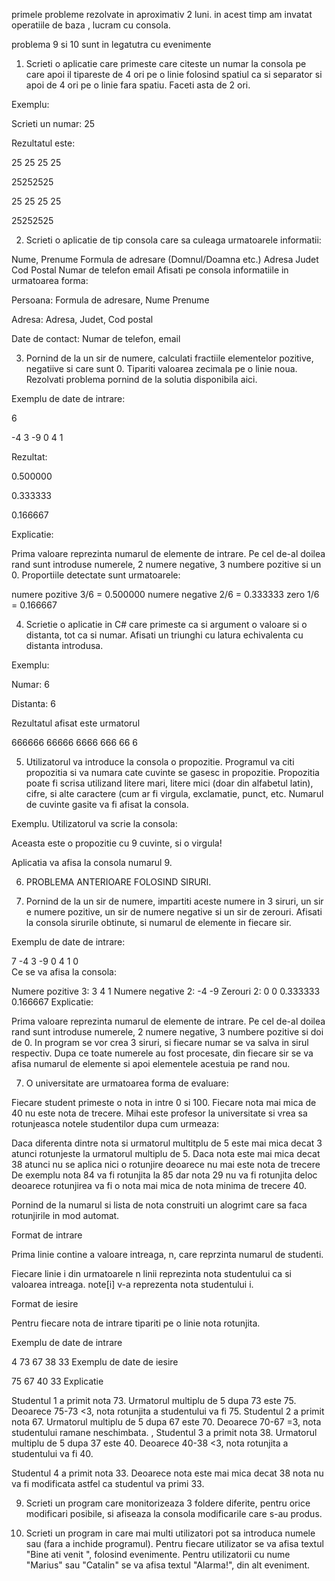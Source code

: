 primele probleme rezolvate in aproximativ 2 luni. in acest timp am invatat operatiile de baza , lucram cu consola.

problema 9 si 10 sunt in legatutra cu evenimente



1. Scrieti o aplicatie care primeste care citeste un numar la consola pe care apoi il tipareste de 4 ori pe o linie folosind spatiul ca si separator si apoi de 4 ori pe o linie fara spatiu. Faceti asta de 2 ori.

Exemplu:

Scrieti un numar: 25

Rezultatul este:

25 25 25 25

25252525

25 25 25 25

25252525

2. Scrieti o aplicatie de tip consola care sa culeaga urmatoarele informatii:

Nume, Prenume
Formula de adresare (Domnul/Doamna etc.)
Adresa
Judet
Cod Postal
Numar de telefon
email
Afisati pe consola informatiile in urmatoarea forma:

Persoana: Formula de adresare, Nume Prenume

Adresa: Adresa, Judet, Cod postal

Date de contact: Numar de telefon, email

3. Pornind de la un sir de numere, calculati fractiile elementelor pozitive, negatiive si care sunt 0. Tipariti valoarea zecimala pe o linie noua. Rezolvati problema pornind de la solutia disponibila aici.

Exemplu de date de intrare:

6

-4 3 -9 0 4 1    

Rezultat:

0.500000

0.333333

0.166667

Explicatie:

Prima valoare reprezinta numarul de elemente de intrare. Pe cel de-al doilea rand sunt introduse numerele,
2 numere negative, 3 numbere pozitive si un 0. Proportiile detectate sunt urmatoarele:

numere pozitive 3/6  = 0.500000
numere negative 2/6  = 0.333333
zero 1/6  = 0.166667

4. Scrietie o aplicatie in C# care primeste ca si argument o valoare si o distanta, tot ca si numar. Afisati un triunghi cu latura echivalenta cu distanta introdusa.

Exemplu:

Numar: 6

Distanta: 6

Rezultatul afisat este urmatorul

666666
66666
6666
666
66
6

5. Utilizatorul va introduce la consola o propozitie. Programul va citi propozitia si va numara cate cuvinte se gasesc in propozitie. Propozitia poate fi scrisa utilizand litere mari, litere mici (doar din alfabetul latin), cifre, si alte caractere (cum ar fi virgula, exclamatie, punct, etc. Numarul de cuvinte gasite va fi afisat la consola.

Exemplu. Utilizatorul va scrie la consola:

Aceasta este o propozitie cu 9 cuvinte, si o virgula!

Aplicatia va afisa la consola numarul 9.

6. PROBLEMA ANTERIOARE FOLOSIND SIRURI. 

7. Pornind de la un sir de numere, impartiti aceste numere in 3 siruri, un sir e numere pozitive, un sir de numere negative si un sir de zerouri. Afisati la consola sirurile obtinute, si numarul de elemente in fiecare sir.

Exemplu de date de intrare:

7
-4 3 -9 0 4 1 0  
Ce se va afisa la consola:

Numere pozitive 3:
3 4 1
Numere negative 2:
-4 -9
Zerouri 2:
0 0
0.333333
0.166667
Explicatie:

Prima valoare reprezinta numarul de elemente de intrare. Pe cel de-al doilea rand sunt introduse numerele, 2 numere negative,
3 numbere pozitive si doi de 0. In program se vor crea 3 siruri, si fiecare numar se va salva in sirul respectiv. 
Dupa ce toate numerele au fost procesate, din fiecare sir se va afisa numarul de elemente si apoi elementele acestuia pe rand nou.

7. O universitate are urmatoarea forma de evaluare:

Fiecare student primeste o nota in intre 0 si 100.
Fiecare nota mai mica de 40 nu este nota de trecere.
Mihai este profesor la universitate si vrea sa rotunjeasca notele studentilor dupa cum urmeaza:

Daca diferenta dintre nota si urmatorul multitplu de 5 este mai mica decat 3 atunci rotunjeste la urmatorul multiplu de 5.
Daca nota este mai mica decat 38 atunci nu se aplica nici o rotunjire deoarece nu mai este nota de trecere
De exemplu nota 84 va fi rotunjita la 85 dar nota 29 nu va fi rotunjita deloc deoarece rotunjirea va fi o nota mai mica de nota minima de trecere 40.

Pornind de la numarul si lista de nota construiti un alogrimt care sa faca rotunjirile in mod automat.

Format de intrare

Prima linie contine a valoare intreaga, n, care reprzinta numarul de studenti.

Fiecare linie i din urmatoarele n linii reprezinta nota studentului ca si valoarea intreaga. note[i] v-a reprezenta nota studentului i.

Format de iesire

Pentru fiecare nota de intrare tipariti pe o linie nota rotunjita.

Exemplu de date de intrare

4
73
67
38
33
Exemplu de date de iesire

75
67
40
33
Explicatie

Studentul 1 a primit nota 73. Urmatorul multiplu de 5 dupa 73 este 75. Deoarece 75-73 <3, nota rotunjita a studentului va fi 75.
Studentul 2 a primit nota 67. Urmatorul multiplu de 5 dupa 67 este 70. Deoarece 70-67 =3, nota studentului ramane neschimbata.
, Studentul 3 a primit nota 38. Urmatorul multiplu de 5 dupa 37 este 40. Deoarece 40-38 <3,
nota rotunjita a studentului va fi 40.

Studentul 4 a primit nota 33. Deoarece nota este mai mica decat 38 nota nu va fi modificata astfel ca studentul va primi 33.

9. Scrieti un program care monitorizeaza 3 foldere diferite, pentru orice modificari posibile, si afiseaza la consola modificarile care s-au produs.

10. Scrieti un program in care mai multi utilizatori pot sa introduca numele sau (fara a inchide programul). 
Pentru fiecare utilizator se va afisa textul "Bine ati venit ", folosind evenimente. Pentru utilizatorii cu nume "Marius" sau "Catalin" se va afisa textul "Alarma!", din alt eveniment.

